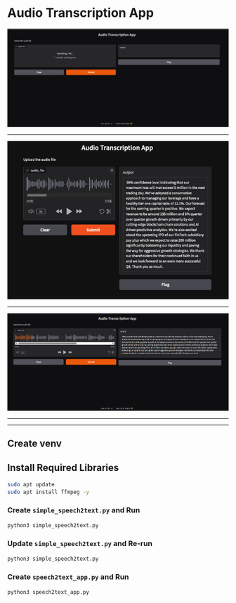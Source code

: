 
# Audio Transcription App

![home](./media/home.png)

---

![response](./media/response-2.png)

---

![result](./media/result.png)

---
---

## Create venv

## Install Required Libraries
```bash
sudo apt update
sudo apt install ffmpeg -y
```

### Create `simple_speech2text.py` and Run
```bash
python3 simple_speech2text.py
```

### Update `simple_speech2text.py` and Re-run
```bash
python3 simple_speech2text.py
```

### Create `speech2text_app.py` and Run
```bash
python3 speech2text_app.py
```
